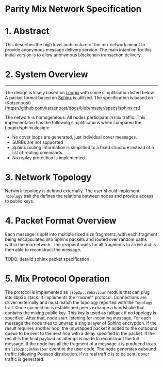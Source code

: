 Parity Mix Network Specification
====================================

# 1. Abstract

This describes the high level architecture of the mix network meant to 
provide anonymous message delivery service. The main intention for this initial version is to allow anonymous blockchain transaction delivery. 

# 2. System Overview
------------------
The design is losely based on [Loopix](https://www.usenix.org/system/files/conference/usenixsecurity17/sec17-piotrowska.pdf) with some simplification listed below. A packet format based on [Sphinx](http://www0.cs.ucl.ac.uk/staff/G.Danezis/papers/sphinx-eprint.pdf) is utilized. The specification is based on (Katzenpost)[https://github.com/katzenpost/docs/blob/master/specs/sphinx.rst]

The network is homogeneous. All nodes participate in mix traffic. This implementaton has the following simplifications when compared the Loopix/sphinx design:

* No cover loops are generated, just individual cover messages.
* SURBs are not supported
* Sphinx routing information is simplified to a fixed structure instead of a list of routing commands.
* No replay protection is implemented.

# 3. Network Topology

Network topology is defined externally. The user should implement `Topology` trait 
the defines the relations between nodes and provide access to public keys. 

# 4. Packet Format Overview

Each message is split into multiple fixed size fragments, with each fragment being encapsulated into Sphinx packets and routed over random paths within the mix network. The recipient waits for all fragments to arrive and is then able to reconstruct the message.

TODO: detaild sphinx packet specification

# 5. Mix Protocol Operation

The protocol is implemented as `libp2p::Behaviour` module that can plug into libp2p stack. It implements the "mixnet" protocol. Connections are driven externally and must match the topology reported with the `Topology` trait. Once connection is established peers exhange a handshake that contains the mixing public key. This key is used as fallback if no topology is specified. After that, node start listening for incoming message. For each message the node tries to unwrap a single layer of Sphinx encryption. If the result requires another hop, the unwrapped packet it added to the outbound queue to be sent to the next hop with a delay specified in the packet. If the result is the final payload an attempt is made to reconstruct the full message. If the node has all the fragment of a message it is produced to as an `libp2p::Behaviour` event to the user code. The node generates oubound traffic following Poisson distribution. If no real traffic is to be sent, cover traffic is generated. 


